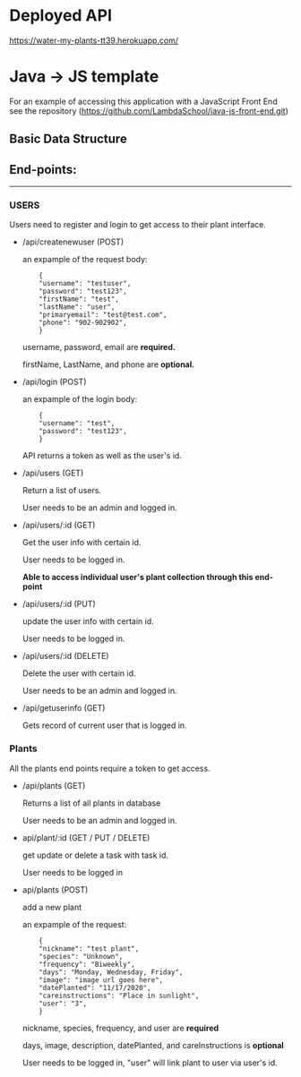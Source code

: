 # Deployed API
https://water-my-plants-tt39.herokuapp.com/

# Java -> JS template

For an example of accessing this application with a JavaScript Front End see the repository (https://github.com/LambdaSchool/java-js-front-end.git)


## Basic Data Structure


## End-points:

---

### USERS

Users need to register and login to get access to their plant interface.

* /api/createnewuser (POST)

    an expample of the request body:
    ```
        {
        "username": "testuser",
        "password": "test123",
        "firstName": "test",
        "lastName": "user",
        "primaryemail": "test@test.com",
        "phone": "902-902902",
        }
    ```

    username, password, email are **required.**

    firstName, LastName, and phone are **optional.**

* /api/login (POST)

    an expample of the login body:
    ```
        {
        "username": "test",
        "password": "test123",
        }
    ```
    API returns a token as well as the user's id.

* /api/users (GET)

    Return a list of users.

    User needs to be an admin and logged in.
    
    
* /api/users/:id (GET)

    Get the user info with certain id.

    User needs to be logged in.
    
    **Able to access individual user's plant collection through this end-point**
    
    
 * /api/users/:id (PUT)

    update the user info with certain id.

    User needs to be logged in.
    

* /api/users/:id (DELETE)

    Delete the user with certain id.

    User needs to be an admin and logged in.
    
* /api/getuserinfo (GET)

    Gets record of current user that is logged in.
    

### Plants

All the plants end points require a token to get access.

* /api/plants (GET)

    Returns a list of all plants in database
    
    User needs to be an admin and logged in.
    
    
* api/plant/:id (GET / PUT / DELETE)

    get update or delete a task with task id.
    
    User needs to be logged in
    

* api/plants (POST)

    add a new plant

    an expample of the request:
    ```
        {
        "nickname": "test plant",
        "species": "Unknown",
        "frequency": "Biweekly",
        "days": "Monday, Wednesday, Friday",
        "image": "image url goes here",
        "datePlanted": "11/17/2020",
        "careinstructions": "Place in sunlight",
        "user": "3",
        }
    ```
    nickname, species, frequency, and user are **required**

    days, image, description, datePlanted, and careInstructions is **optional**
    
    User needs to be logged in, "user" will link plant to user via user's id.

